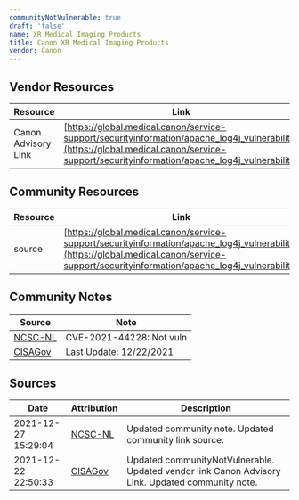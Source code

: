 ```yaml
---
communityNotVulnerable: true
draft: 'false'
name: XR Medical Imaging Products
title: Canon XR Medical Imaging Products
vendor: Canon
---
```


## Vendor Resources
| Resource | Link |
| --- | --- |
| Canon Advisory Link | [https://global.medical.canon/service-support/securityinformation/apache_log4j_vulnerability](https://global.medical.canon/service-support/securityinformation/apache_log4j_vulnerability) |

## Community Resources
| Resource | Link |
| --- | --- |
| source | [https://global.medical.canon/service-support/securityinformation/apache_log4j_vulnerability](https://global.medical.canon/service-support/securityinformation/apache_log4j_vulnerability) |

## Community Notes
| Source | Note |
| --- | --- |
| [NCSC-NL](https://github.com/NCSC-NL/log4shell/blob/main/software/README.md) | CVE-2021-44228: Not vuln </ul> |
| [CISAGov](https://raw.githubusercontent.com/cisagov/log4j-affected-db/develop/README.md) | Last Update: 12/22/2021 |

## Sources
| Date | Attribution | Description |
| --- | --- | --- |
| 2021-12-27 15:29:04 | [NCSC-NL](https://github.com/NCSC-NL/log4shell/blob/main/software/README.md) | Updated community note. Updated community link source.  |
| 2021-12-22 22:50:33 | [CISAGov](https://raw.githubusercontent.com/cisagov/log4j-affected-db/develop/README.md) | Updated communityNotVulnerable. Updated vendor link Canon Advisory Link. Updated community note.  |

